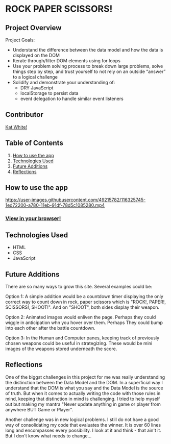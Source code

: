 # ROCK PAPER SCISSORS!

## Project Overview
Project Goals:
* Understand the difference between the data model and how the data is displayed on the DOM
* Iterate through/filter DOM elements using for loops
* Use your problem solving process to break down large problems, solve things step by step, and trust yourself to not rely on an outside “answer” to a logical challenge
* Solidify and demonstrate your understanding of:
  - DRY JavaScript
  - localStorage to persist data
  - event delegation to handle similar event listeners

## Contributor
[Kat White!](https://github.com/k-atwhite)


## Table of Contents
1. [How to use the app](https://github.com/k-atwhite/rock-paper-scissors/blob/main/README.md#how-to-use-the-app)
2. [Technologies Used](https://github.com/k-atwhite/rock-paper-scissors/blob/main/README.md#technologies-used)
3. [Future Additions](https://github.com/k-atwhite/rock-paper-scissors/blob/main/README.md#future-additions)
4. [Reflections](https://github.com/k-atwhite/rock-paper-scissors/blob/main/README.md#reflections)


## How to use the app
https://user-images.githubusercontent.com/49215782/116325745-1ed72200-a780-11eb-91df-78d5c1085280.mp4


### [View in your browser!](https://k-atwhite.github.io/rock-paper-scissors/)


## Technologies Used
* HTML
* CSS
* JavaScript


## Future Additions
There are so many ways to grow this site. Several examples could be:

Option 1: A simple addition would be a countdown timer displaying the only correct way to count down in rock, paper scissors which is "ROCK!, PAPER!, SCISSORS!, SHOOT!". And on "SHOOT", both sides display their weapon. 

Option 2: Animated images would enliven the page. Perhaps they could wiggle in anticipation whn you hover over them. Perhaps They could bump into each other after the battle countdown.

Option 3: In the Human and Computer panes, keeping track of previously chosen weapons could be useful in strategizing. These would be mini images of the weapons stored underneath the score. 

## Reflections
One of the biggst challenges in this project for me was really understanding the distinction between the Data Model and the DOM. In a superficial way I understand that the DOM is what you say and the Data Model is the source of truth. But when it comes to actually writing the code with those rules in mind, keeping that distinction in mind is challenging. I tried to help myself out but making my mantra "Never update anything in game or player from anywhere BUT Game or Player". 

Another challenge was in new logical problems. I still do not have a good way of consolidating my code that evaluates the winner. It is over 60 lines long and encompasses every possibility. I look at it and think - that ain't it. But I don't know what needs to change...
